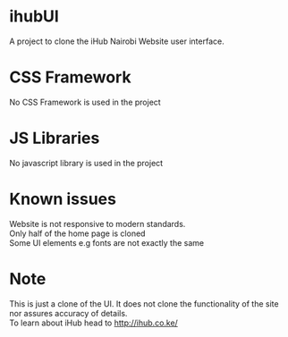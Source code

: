 # ihubUI
A project to clone the iHub Nairobi Website user interface.

# CSS Framework
No CSS Framework is used in the project

# JS Libraries
No javascript library is used in the project

# Known issues
Website is not responsive to modern standards.  
Only half of the home page is cloned  
Some UI elements e.g fonts are not exactly the same

# Note
This is just a clone of the UI. It does not clone the functionality of the site nor assures accuracy of details.  
To learn about iHub head to http://ihub.co.ke/